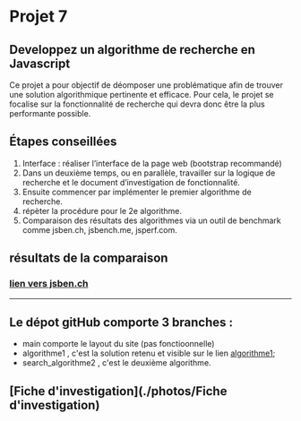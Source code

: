 # Projet 7
## Developpez un algorithme de recherche en Javascript

Ce projet a pour objectif de déomposer une problématique afin de trouver une solution algorithmique pertinente et efficace. Pour cela, le projet se focalise sur la fonctionnalité de recherche qui devra donc être la plus performante possible. 
 

## Étapes conseillées

1. Interface :  réaliser l’interface de la page web (bootstrap recommandé)
2. Dans un deuxième temps, ou en parallèle, travailler sur la logique de recherche et le document d’investigation de fonctionnalité.
3. Ensuite commencer par implémenter le premier algorithme de recherche. 
4. répèter la procédure pour le 2e algorithme.
5. Comparaison des résultats des algorithmes via un outil de benchmark comme jsben.ch, jsbench.me, jsperf.com.

## résultats de la comparaison

### [lien vers jsben.ch](https://jsben.ch/zx9U3)


-------------------
## Le dépot gitHub comporte 3 branches :
* main comporte le layout du site (pas fonctioonnelle)
* algorithme1 , c'est la solution retenu et visible sur le lien [algorithme1](https://mintoug.github.io/anissamandhouj-7-11032021/);
* search_algorithme2 , c'est le deuxième algorithme.

## [Fiche d'investigation](./photos/Fiche d'investigation)
